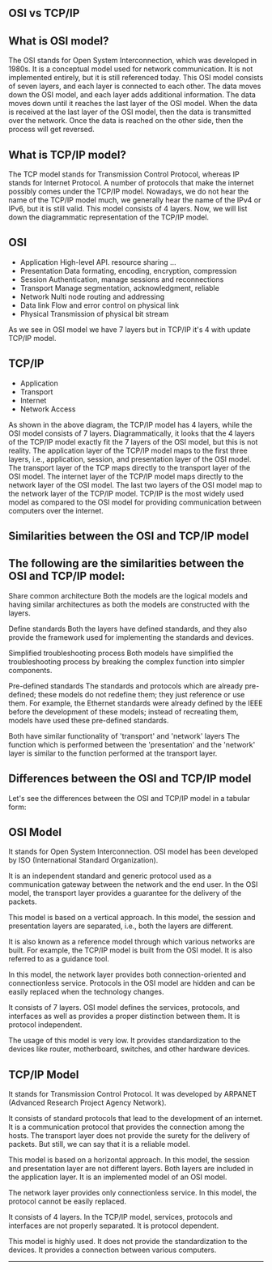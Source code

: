 ## OSI vs TCP/IP
## What is OSI model?

The OSI stands for Open System Interconnection, which was developed in 1980s. It is a conceptual model used for network communication. It is not implemented entirely, but it is still referenced today. This OSI model consists of seven layers, and each layer is connected to each other. The data moves down the OSI model, and each layer adds additional information. The data moves down until it reaches the last layer of the OSI model. When the data is received at the last layer of the OSI model, then the data is transmitted over the network. Once the data is reached on the other side, then the process will get reversed.

## What is TCP/IP model?

The TCP model stands for Transmission Control Protocol, whereas IP stands for Internet Protocol. A number of protocols that make the internet possibly comes under the TCP/IP model. Nowadays, we do not hear the name of the TCP/IP model much, we generally hear the name of the IPv4 or IPv6, but it is still valid. This model consists of 4 layers. Now, we will list down the diagrammatic representation of the TCP/IP model.
## OSI
- Application
High-level API. resource sharing ... 
- Presentation 
Data formating, encoding, encryption, compression 
- Session
Authentication, manage sessions and reconnections
- Transport
Manage segmentation, acknowledgment, reliable 
- Network
Nulti node routing and addressing 
- Data link
Flow and error control on physical link
- Physical 
Transmission of physical bit stream 

As we see in OSI model we have 7 layers but in TCP/IP it's 4 with update TCP/IP model. 
## TCP/IP
- Application 
- Transport 
- Internet
- Network Access 


As shown in the above diagram, the TCP/IP model has 4 layers, while the OSI model consists of 7 layers. Diagrammatically, it looks that the 4 layers of the TCP/IP model exactly fit the 7 layers of the OSI model, but this is not reality. The application layer of the TCP/IP model maps to the first three layers, i.e., application, session, and presentation layer of the OSI model. The transport layer of the TCP maps directly to the transport layer of the OSI model. The internet layer of the TCP/IP model maps directly to the network layer of the OSI model. The last two layers of the OSI model map to the network layer of the TCP/IP model. TCP/IP is the most widely used model as compared to the OSI model for providing communication between computers over the internet.

## Similarities between the OSI and TCP/IP model

## The following are the similarities between the OSI and TCP/IP model:

Share common architecture
Both the models are the logical models and having similar architectures as both the models are constructed with the layers.

Define standards
Both the layers have defined standards, and they also provide the framework used for implementing the standards and devices.

Simplified troubleshooting process
Both models have simplified the troubleshooting process by breaking the complex function into simpler components.

Pre-defined standards
The standards and protocols which are already pre-defined; these models do not redefine them; they just reference or use them. For example, the Ethernet standards were already defined by the IEEE before the development of these models; instead of recreating them, models have used these pre-defined standards.

Both have similar functionality of 'transport' and 'network' layers
The function which is performed between the 'presentation' and the 'network' layer is similar to the function performed at the transport layer.

## Differences between the OSI and TCP/IP model
Let's see the differences between the OSI and TCP/IP model in a tabular form:

## OSI Model
It stands for Open System Interconnection.
OSI model has been developed by ISO (International Standard Organization).

It is an independent standard and generic protocol used as a communication gateway between the network and the end user.
In the OSI model, the transport layer provides a guarantee for the delivery of the packets.

This model is based on a vertical approach.
In this model, the session and presentation layers are separated, i.e., both the layers are different.

It is also known as a reference model through which various networks are built. For example, the TCP/IP model is built from the OSI model. It is also referred to as a guidance tool.

In this model, the network layer provides both connection-oriented and connectionless service.
Protocols in the OSI model are hidden and can be easily replaced when the technology changes.

It consists of 7 layers.
OSI model defines the services, protocols, and interfaces as well as provides a proper distinction between them. It is protocol independent.

The usage of this model is very low.
It provides standardization to the devices like router, motherboard, switches, and other hardware devices.

## TCP/IP Model
It stands for Transmission Control Protocol.
It was developed by ARPANET (Advanced Research Project Agency Network).

It consists of standard protocols that lead to the development of an internet. It is a communication protocol that provides the connection among the hosts.
The transport layer does not provide the surety for the delivery of packets. But still, we can say that it is a reliable model.

This model is based on a horizontal approach.
In this model, the session and presentation layer are not different layers. Both layers are included in the application layer.
It is an implemented model of an OSI model.

The network layer provides only connectionless service.
In this model, the protocol cannot be easily replaced.

It consists of 4 layers.
In the TCP/IP model, services, protocols and interfaces are not properly separated. It is protocol dependent.

This model is highly used.
It does not provide the standardization to the devices. It provides a connection between various computers.

____________________________________________________________________________________________________________

